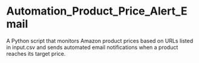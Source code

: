 # Automation_Product_Price_Alert_Email
A Python script that monitors Amazon product prices based on URLs listed in input.csv and sends automated email notifications when a product reaches its target price.
